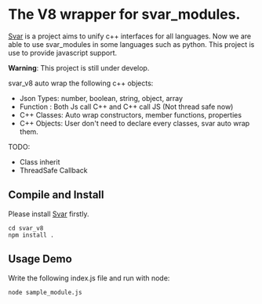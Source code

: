 # The V8 wrapper for svar_modules.

[Svar](https://github.com/zdzhaoyong/Svar) is a project aims to unify c++ interfaces for all languages. 
Now we are able to use svar_modules in some languages such as python.
This project is use to provide javascript support.

**Warning**: This project is still under develop.

svar_v8 auto wrap the following c++ objects:

* Json Types:  number, boolean, string, object, array
* Function  :  Both Js call C++ and C++ call JS (Not thread safe now)
* C++ Classes: Auto wrap constructors, member functions, properties
* C++ Objects: User don't need to declare every classes, svar auto wrap them.

TODO:

* Class inherit
* ThreadSafe Callback

## Compile and Install

Please install [Svar](https://github.com/zdzhaoyong/Svar) firstly.

```
cd svar_v8
npm install .
```

## Usage Demo

Write the following index.js file and run with node:

```
node sample_module.js
```


